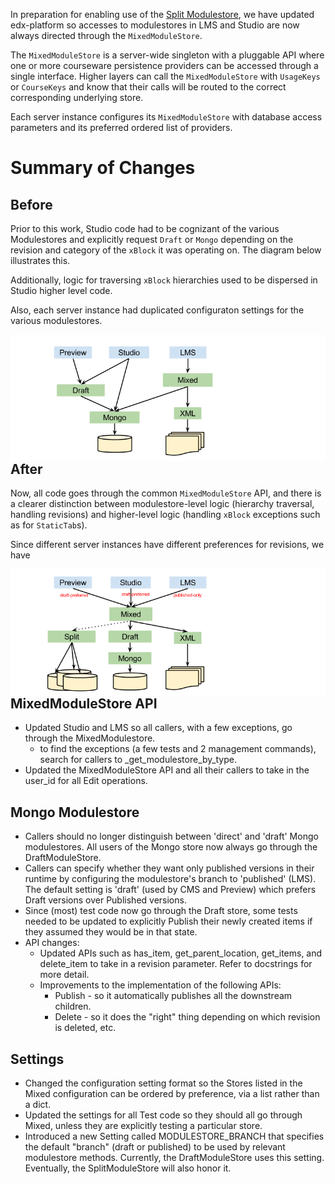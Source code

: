 In preparation for enabling use of the [Split Modulestore](https://github.com/edx/edx-platform/wiki/Split%3A-the-versioning%2C-structure-saving-DAO), we have updated edx-platform so accesses to modulestores in LMS and Studio are now always directed through the `MixedModuleStore`.

The `MixedModuleStore` is a server-wide singleton with a pluggable API where one or more courseware persistence providers can be accessed through a single interface.  Higher layers can call the `MixedModuleStore` with `UsageKeys` or `CourseKeys` and know that their calls will be routed to the correct corresponding underlying store.  

Each server instance configures its `MixedModuleStore` with database access parameters and its preferred ordered list of providers.

# Summary of Changes
## Before
Prior to this work, Studio code had to be cognizant of the various Modulestores and explicitly request `Draft` or `Mongo` depending on the revision and category of the `xBlock` it was operating on.  The diagram below illustrates this.

Additionally, logic for traversing `xBlock` hierarchies used to be dispersed in Studio higher level code.  

Also, each server instance had duplicated configuraton settings for the various modulestores.   

<img alt="master" src="git-diagrams/mixed_modulestore_before.png" style="float:right">

## After
Now, all code goes through the common `MixedModuleStore` API, and there is a clearer distinction between modulestore-level logic (hierarchy traversal, handling revisions) and higher-level logic (handling `xBlock` exceptions such as for `StaticTab`s).

Since different server instances have different preferences for revisions, we have

<img alt="master" src="git-diagrams/mixed_modulestore_after.png" style="float:right">

## MixedModuleStore API
* Updated Studio and LMS so all callers, with a few exceptions, go through the MixedModulestore.
  * to find the exceptions (a few tests and 2 management commands), search for callers to _get_modulestore_by_type.
* Updated the MixedModuleStore API and all their callers to take in the user_id for all Edit operations.

## Mongo Modulestore

* Callers should no longer distinguish between 'direct' and 'draft' Mongo modulestores. All users of the Mongo store now always go through the DraftModuleStore.
* Callers can specify whether they want only published versions in their runtime by configuring the modulestore's branch to 'published' (LMS). The default setting is 'draft' (used by CMS and Preview) which prefers Draft versions over Published versions.
* Since (most) test code now go through the Draft store, some tests needed to be updated to explicitly Publish their newly created items if they assumed they would be in that state.
* API changes:
  * Updated APIs such as has_item, get_parent_location, get_items, and delete_item to take in a revision parameter. Refer to docstrings for more detail.
  * Improvements to the implementation of the following APIs:
    * Publish - so it automatically publishes all the downstream children.
    * Delete - so it does the "right" thing depending on which revision is deleted, etc.

## Settings
* Changed the configuration setting format so the Stores listed in the Mixed configuration can be ordered by preference, via a list rather than a dict.
* Updated the settings for all Test code so they should all go through Mixed, unless they are explicitly testing a particular store.
* Introduced a new Setting called MODULESTORE_BRANCH that specifies the default "branch" (draft or published) to be used by relevant modulestore methods. Currently, the DraftModuleStore uses this setting. Eventually, the SplitModuleStore will also honor it.

